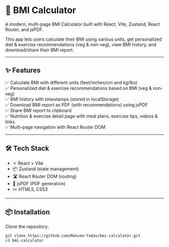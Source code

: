 # 🧮 BMI Calculator

A modern, multi-page BMI Calculator built with React, Vite, Zustand, React Router, and jsPDF.

This app lets users calculate their BMI using various units, get personalized diet & exercise recommendations (veg & non-veg), view BMI history, and download/share their BMI report.

---

## ✨ Features

✅ Calculate BMI with different units (feet/inches/cm and kg/lbs)  
✅ Personalized diet & exercise recommendations based on BMI (veg & non-veg)  
✅ BMI history with timestamps (stored in localStorage)  
✅ Download BMI report as PDF (with recommendations) using jsPDF  
✅ Share BMI report to clipboard  
✅ Nutrition & exercise detail page with meal plans, exercise tips, videos & links  
✅ Multi-page navigation with React Router DOM

---

## 🛠 Tech Stack

- ⚛️ React + Vite
- 📦 Zustand (state management)
- 🛣 React Router DOM (routing)
- 📝 jsPDF (PDF generation)
- ✏️ HTML5, CSS3

---

## 📦 Installation

Clone the repository:

```bash
git clone https://github.com/Manvee-Yadav/bmi-calculator.git
cd bmi-calculator
